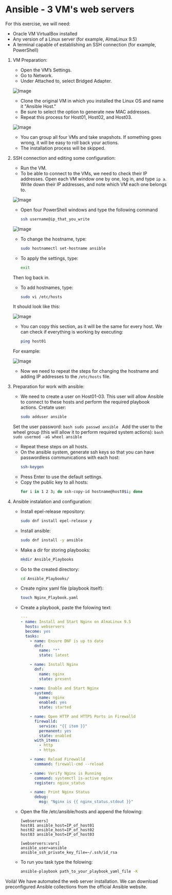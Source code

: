 # Ansible - 3 VM's web servers
For this exercise, we will need:

- Oracle VM VirtualBox installed
- Any version of a Linux server (for example, AlmaLinux 9.5)
- A terminal capable of establishing an SSH connection (for example, PowerShell)

1. VM Preparation:
    - Open the VM’s Settings.
    - Go to Network.
    - Under Attached to, select Bridged Adapter.

    ![Image](https://github.com/user-attachments/assets/59365b7b-fb16-48c7-bcad-865a05a1b0eb)
 
    - Clone the original VM in which you installed the Linux OS and name it "Ansible Host."
    - Be sure to select the option to generate new MAC addresses.
    - Repeat this process for Host01, Host02, and Host03.

    ![Image](https://github.com/user-attachments/assets/f4c54ee4-1927-47ae-9558-334c47e512f6)

    - You can group all four VMs and take snapshots. If something goes wrong, it will be easy to roll back your actions.
    - The installation process will be skipped.
  
2. SSH connection and editing some configuration:
    - Run the VM.
    - To be able to connect to the VMs, we need to check their IP addresses. Open each VM window one by one, log in, and type `ip a`. Write down their IP addresses, and note which VM each one belongs to. 
    
    ![Image](https://github.com/user-attachments/assets/87d11c4f-a82e-4aeb-b91e-ff5a6f3abc45)
    
    - Open four PowerShell windows and type the following command
    
        ```bash
        ssh username@ip_that_you_write
        ```
    
    ![Image](https://github.com/user-attachments/assets/6b728742-bbda-413f-a385-3ef3834629fa)
    
    - To change the hostname, type:
        ```bash
        sudo hostnamectl set-hostname ansible
        ```
    - To apply the settings, type:
         ```bash
        exit
        ```
    Then log back in.
    - To add hostnames, type:
         ```bash
        sudo vi /etc/hosts
        ```
    It should look like this:
    
   ![Image](https://github.com/user-attachments/assets/9b9b653b-0350-43ed-96cb-e1201d1e8e3b)
    
    - You can copy this section, as it will be the same for every host. We can check if everything is working by executing:
        ```bash
        ping host01
        ```
    For example:
    
    ![Image](https://github.com/user-attachments/assets/25f0dba6-c47f-47b4-94f8-4e11b1ac5769)
    
    - Now we need to repeat the steps for changing the hostname and adding IP addresses to the `/etc/hosts` file.
 
3. Preparation for work with ansible:

    - We need to create a user on Host01-03. This user will allow Ansible to connect to these hosts and perform the required playbook actions.
    Cretate user:
         ```bash
        sudo adduser ansible
        ```
    Set the user password: 
        ```bash
        sudo passwd ansible
        ```
    Add the user to the wheel group (this will allow it to perform required system actions):
         ```bash
         sudo usermod -aG wheel ansible
        ``` 
    - Repeat these steps on all hosts.
    - On the ansible system, generate ssh keys so that you can have passwordless communications with each host:
        ```bash
        ssh-keygen
        ```
    - Press Enter to use the default settings.
    - Copy the public key to all hosts:
        ```bash
        for i in 1 2 3; do ssh-copy-id hostname@host0$i; done
        ```

4. Ansible instalation and configuration:

    - Install epel-release repository:
        ```bash
        sudo dnf install epel-release y
        ```
    - Install ansible:
        ```bash
        sudo dnf install -y ansible
        ```
    - Make a dir for storing playbooks:
        ```bash
        mkdir Ansible_Playbooks
        ```
    - Go to the created directory:
        ```bash
        cd Ansible_Playbooks/
        ```
    - Create nginx yaml file (playbook itself):
         ```bash
        touch Nginx_Playbook.yaml
        ```
    - Create a playbook, paste the folowing text:
        ```yaml
        ---
        - name: Install and Start Nginx on AlmaLinux 9.5
          hosts: webservers
          become: yes
          tasks:
            - name: Ensure DNF is up to date
              dnf:
                name: "*"
                state: latest
        
            - name: Install Nginx
              dnf:
                name: nginx
                state: present
        
            - name: Enable and Start Nginx
              systemd:
                name: nginx
                enabled: yes
                state: started
        
            - name: Open HTTP and HTTPS Ports in Firewalld
              firewalld:
                service: "{{ item }}"
                permanent: yes
                state: enabled
              with_items:
                - http
                - https
        
            - name: Reload Firewalld
              command: firewall-cmd --reload
        
            - name: Verify Nginx is Running
              command: systemctl is-active nginx
              register: nginx_status
        
            - name: Print Nginx Status
              debug:
                msg: "Nginx is {{ nginx_status.stdout }}"
        ```
    - Open the file /etc/ansible/hosts and append the folowing:
        ```
        [webservers]
        host01 ansible_host=IP_of_host01
        host02 ansible_host=IP_of_host02
        host03 ansible_host=IP_of_host03
        
        [webservers:vars]
        ansible_user=ansible
        ansible_ssh_private_key_file=~/.ssh/id_rsa
        
        ```
    - To run you task type the folowing:
        ```bash
        ansible-playbook path_to_your_playbook_yaml_file -K
        ```

Voilà! We have automated the web server installation. We can download preconfigured Ansible collections from the official Ansible website.
